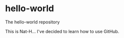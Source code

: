 # hello-world
The hello-world repository

This is Nat-H... I've decided to learn how to use GitHub.
